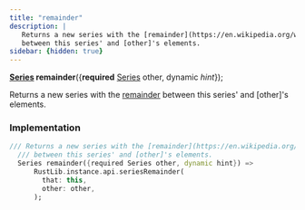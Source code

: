 ```yaml
---
title: "remainder"
description: |
   Returns a new series with the [remainder](https://en.wikipedia.org/wiki/Remainder)
   between this series' and [other]'s elements.
sidebar: {hidden: true}
---
```

<span class="dart-code"><strong>[Series] remainder</strong>({<span class="nobr"><strong>required</strong> [Series] other</span>, <span class="nobr">dynamic <i>hint</i></span>});</span>

 Returns a new series with the [remainder](https://en.wikipedia.org/wiki/Remainder)
 between this series' and [other]'s elements.
### Implementation
```dart
/// Returns a new series with the [remainder](https://en.wikipedia.org/wiki/Remainder)
  /// between this series' and [other]'s elements.
  Series remainder({required Series other, dynamic hint}) =>
      RustLib.instance.api.seriesRemainder(
        that: this,
        other: other,
      );
```

[Series]: /reference/classes/series/